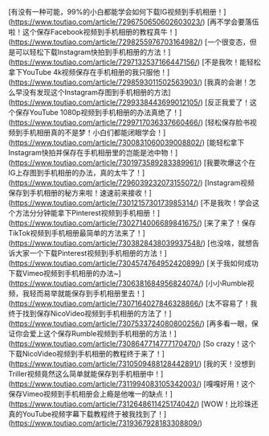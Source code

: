 [有没有一种可能，99%的小白都能学会如何下载IG视频到手机相册！]	(https://www.toutiao.com/article/7296750650602603023/)
[再不学会要落伍啦！这个保存Facebook视频到手机相册的教程真牛！]	(https://www.toutiao.com/article/7298255976703164982/)
[一个很变态，但是可以轻松下载Instagram快拍到手机相册的方法！]	(https://www.toutiao.com/article/7297132537166447156/)
[不是我吹！能轻松拿下YouTube 4k视频保存在手机相册的我只服他！]	(https://www.toutiao.com/article/7298593011502563903/)
[我真的会谢！怎么早没有发现这个Instagram存图到手机相册的方法]	(https://www.toutiao.com/article/7299338443699012105/)
[反正我爱了！这个保存YouTube 1080p视频到手机相册的办法真绝了！]	(https://www.toutiao.com/article/7299717036337660466/)
[轻松保存脸书视频到手机相册真的不是梦！小白们都能闭眼学会！]	(https://www.toutiao.com/article/7300831060039008802/)
[能轻松拿下Instagram快拍并保存在手机相册里的岂能是池中物！]	(https://www.toutiao.com/article/7301973589283389961/)
[我要吹爆这个在IG上存图到手机相册的办法，真的太牛了！]	(https://www.toutiao.com/article/7296039232073155072/)
[Instagram视频保存到手机相册的秘方来啦！速速前来接收！]	(https://www.toutiao.com/article/7301215730173985314/)
[不是我吹！学会这个方法分分钟能拿下Pinterest视频到手机相册！]	(https://www.toutiao.com/article/7302714006689841675/)
[来了来了！保存TikTok视频到手机相册最简单的方法来了！]	(https://www.toutiao.com/article/7303828438039937548/)
[也没啥，就想告诉大家一个下载Pinterest视频到手机相册的方法！]	(https://www.toutiao.com/article/7304574764952420899/)
[关于我如何成功下载Vimeo视频到手机相册的办法~]	(https://www.toutiao.com/article/7306381684956824074/)
[小小Rumble视频，我轻而易举就能保存到手机相册里去！]	(https://www.toutiao.com/article/7307164027846328866/)
[太不容易了！我终于找到保存NicoVideo视频到手机相册的方法了！]	(https://www.toutiao.com/article/7307533724080800256/)
[再多看一眼，保证你会爱上这个保存Rumble视频到手机相册的方法！]	(https://www.toutiao.com/article/7308647714777170470/)
[So crazy！这个下载NicoVideo视频到手机相册的教程终于来了！]	(https://www.toutiao.com/article/7310509488128442891/)
[我的天！没想到Triller视频竟然这么简单就能保存到手机相册中！]	(https://www.toutiao.com/article/7311994083105342003/)
[嘎嘎好用！这个保存Vimeo视频到手机相册会上瘾是他唯一的缺点！]	(https://www.toutiao.com/article/7312648611425174042/)
[WOW！比珍珠还真的YouTube视频字幕下载教程终于被我找到了！]	(https://www.toutiao.com/article/7319367928183308809/)
